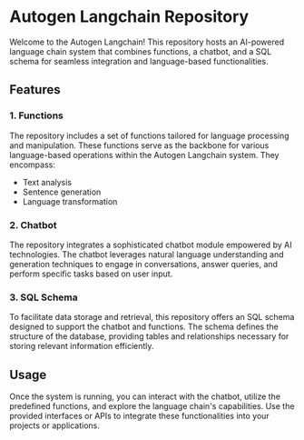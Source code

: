 
# Autogen Langchain Repository

Welcome to the Autogen Langchain! This repository hosts an AI-powered language chain system that combines functions, a chatbot, and a SQL schema for seamless integration and language-based functionalities.

## Features

### 1. Functions
The repository includes a set of functions tailored for language processing and manipulation. These functions serve as the backbone for various language-based operations within the Autogen Langchain system. They encompass:
- Text analysis
- Sentence generation
- Language transformation

### 2. Chatbot
The repository integrates a sophisticated chatbot module empowered by AI technologies. The chatbot leverages natural language understanding and generation techniques to engage in conversations, answer queries, and perform specific tasks based on user input.

### 3. SQL Schema
To facilitate data storage and retrieval, this repository offers an SQL schema designed to support the chatbot and functions. The schema defines the structure of the database, providing tables and relationships necessary for storing relevant information efficiently.

## Usage
Once the system is running, you can interact with the chatbot, utilize the predefined functions, and explore the language chain's capabilities. Use the provided interfaces or APIs to integrate these functionalities into your projects or applications.

